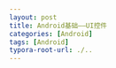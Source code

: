 ```yaml
---
layout: post
title: Android基础——UI控件
categories: [Android]
tags: [Android]
typora-root-url: ./..
---
```

